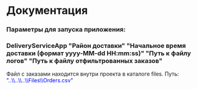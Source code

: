 <h1>Документация</h1>
<h3>
  Параметры для запуска приложения:
</h3>
<h3>
  DeliveryServiceApp "Район доставки" "Начальное время доставки (формат yyyy-MM-dd HH:mm:ss)" "Путь к файлу логов" "Путь к файлу отфильтрованных заказов"
</h3>
<p>Файл с заказами находится внутри проекта в каталоге files. Путь: <span style="color: blue;">"..\\..\\..\\Files\\Orders.csv"</span></p>
